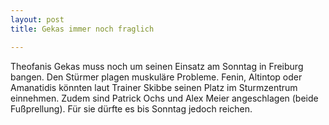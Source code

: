 ```yaml
---
layout: post
title: Gekas immer noch fraglich

---
```


Theofanis Gekas muss noch um seinen Einsatz am Sonntag in Freiburg bangen. Den Stürmer plagen muskuläre Probleme. Fenin, Altintop oder Amanatidis könnten laut Trainer Skibbe seinen Platz im Sturmzentrum einnehmen. Zudem sind Patrick Ochs und Alex Meier angeschlagen (beide Fußprellung). Für sie dürfte es bis Sonntag jedoch reichen.


